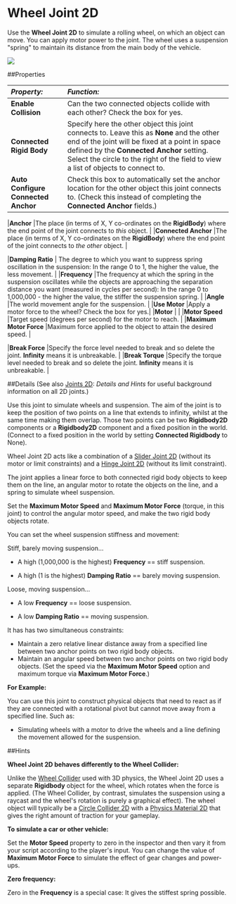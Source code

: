 # Wheel Joint 2D

Use the __Wheel Joint 2D__ to simulate a rolling wheel, on which an object can move. You can apply motor power to the joint. The wheel uses a suspension "spring" to maintain its distance from the main body of the vehicle.


![](../uploads/Main/WheelJoint2DInspector.png) 


##Properties

|**_Property:_** |**_Function:_** |
|:---|:---|
|__Enable Collision__ |Can the two connected objects collide with each other? Check the box for yes.|
|__Connected Rigid Body__ |Specify here the other object this joint connects to. Leave this as __None__ and the other end of the joint will be fixed at a point in space defined by the __Connected Anchor__ setting. Select the circle to the right of the field to view a list of objects to connect to.|
|__Auto Configure Connected Anchor__ | Check this box to automatically set the anchor location for the other object this joint connects to. (Check this instead of completing the __Connected Anchor__ fields.) |    

|__Anchor__ |The place (in terms of X, Y co-ordinates on the __RigidBody__) where the end point of the joint connects to *this* object. |
|__Connected Anchor__ |The place (in terms of X, Y co-ordinates on the __RigidBody__) where the end point of the joint connects to *the other* object. | 

|__Damping Ratio__ | The degree to which you want to suppress spring oscillation in the suspension: In the range 0 to 1, the higher the value, the less movement. |
|__Frequency__ |The frequency at which the spring in the suspension oscillates while the objects are approaching the separation distance you want (measured in cycles per second): In the range 0 to 1,000,000 - the higher the value, the stiffer the suspension spring. |
|__Angle__ |The world movement angle for the suspension. |
|__Use Motor__ |Apply a motor force to the wheel? Check the box for yes.|
|__Motor__ | |
|__Motor Speed__ |Target speed (degrees per second) for the motor to reach. |
|__Maximum Motor Force__ |Maximum force applied to the object to attain the desired speed. |

|__Break Force__ |Specify the force level needed to break and so delete the joint. __Infinity__ means it is unbreakable. |
|__Break Torque__ |Specify the torque level needed to break and so delete the joint. __Infinity__ means it is unbreakable. |

##Details
(See also [Joints 2D](Joints2D): *Details and Hints* for useful background information on all 2D joints.)

Use this joint to simulate wheels and suspension. The aim of the joint is to keep the position of two points on a line that extends to infinity, whilst at the same time making them overlap.  Those two points can be two __Rigidbody2D__ components or a __Rigidbody2D__ component and a fixed position in the world. (Connect to a fixed position in the world by setting __Connected Rigidbody__ to None).  


Wheel Joint 2D acts like a combination of a [Slider Joint 2D](class-SliderJoint2D) (without its motor or limit constraints) and a [Hinge Joint 2D](class-HingeJoint2D) (without its limit constraint).


The joint applies a linear force to both connected rigid body objects to keep them on the line, an angular motor to rotate the objects on the line, and a spring to simulate wheel suspension.

Set the __Maximum Motor Speed__ and __Maximum Motor Force__ (torque, in this joint) to control the angular motor speed, and make the two rigid body objects rotate.

You can set the wheel suspension stiffness and movement:

Stiff, barely moving suspension... 

* A high (1,000,000 is the highest)  __Frequency__ == stiff suspension.

* A high (1 is the highest) __Damping Ratio__ ==  barely moving suspension.

Loose, moving suspension... 

* A low  __Frequency__ == loose suspension.

* A low __Damping Ratio__ ==  moving suspension.


It has has two simultaneous constraints:

* Maintain a zero relative linear distance away from a specified line between two anchor points on two rigid body objects.
* Maintain an angular speed between two anchor points on two rigid body objects. (Set the speed via the __Maximum Motor Speed__ option and maximum torque via __Maximum Motor Force__.)

**For Example:**

You can use this joint to construct physical objects that need to react as if they are connected with a rotational pivot but cannot move away from a specified line. Such as:

* Simulating wheels with a motor to drive the wheels and a line defining the movement allowed for the suspension. 


##Hints

**Wheel Joint 2D behaves differently to the Wheel Collider:**

Unlike the [Wheel Collider](class-WheelCollider) used with 3D physics, the Wheel Joint 2D  uses a separate __Rigidbody__ object for the wheel, which  rotates when the force is applied. (The Wheel Collider, by contrast, simulates the suspension using a raycast and the wheel's rotation is purely a graphical effect). The wheel object will typically be a [Circle Collider 2D](class-CircleCollider2D) with a [Physics Material 2D](class-PhysicsMaterial2D) that gives the right amount of traction for your gameplay.

**To simulate a car or other vehicle:**

Set the __Motor Speed__ property to zero in the inspector and then vary it from your script according to the player's input. You can change the value of __Maximum Motor Force__ to simulate the effect of gear changes and power-ups.

**Zero frequency:**

Zero in the __Frequency__ is a special case: It gives the stiffest spring possible.
